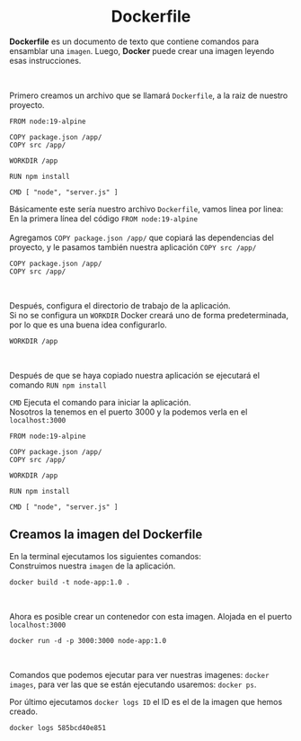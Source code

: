 <div align="center">
    <h1>Dockerfile</h1>
</div>

**Dockerfile** es un documento de texto que contiene comandos para ensamblar una `imagen`.
Luego, **Docker** puede crear una imagen leyendo esas instrucciones.

<br>

Primero creamos un archivo que se llamará `Dockerfile`, a la raiz de nuestro proyecto. 


```
FROM node:19-alpine

COPY package.json /app/
COPY src /app/

WORKDIR /app

RUN npm install 

CMD [ "node", "server.js" ]
```
Básicamente este sería nuestro archivo `Dockerfile`, vamos linea por linea: 
<br>
En la primera línea del código `FROM node:19-alpine`  
<br>
Agregamos `COPY package.json /app/` que copiará las dependencias del proyecto, y le pasamos también nuestra aplicación  `COPY src /app/` 

```
COPY package.json /app/
COPY src /app/
```
<br>

Después, configura el directorio de trabajo de la aplicación.<br>
Si no se configura un `WORKDIR` Docker creará uno de forma predeterminada, por lo que es una buena idea configurarlo.
<br> 

```
WORKDIR /app
```

<br>

Después de que se haya copiado nuestra aplicación se ejecutará el comando `RUN npm install` 

`CMD` Ejecuta el comando para iniciar la aplicación. <br>
Nosotros la tenemos en el puerto 3000 y la podemos verla en el `localhost:3000` <br>

```
FROM node:19-alpine

COPY package.json /app/
COPY src /app/

WORKDIR /app

RUN npm install 

CMD [ "node", "server.js" ]

```

## Creamos la imagen del Dockerfile

En la terminal ejecutamos los siguientes comandos: <br>
Construimos nuestra `imagen` de la aplicación.

```
docker build -t node-app:1.0 .
```
 <br> 
 
 Ahora es posible crear un contenedor con esta imagen. Alojada en el puerto `localhost:3000`
 ```
docker run -d -p 3000:3000 node-app:1.0
```
<br>

Comandos que podemos ejecutar para ver nuestras imagenes: `docker images`, para ver las que se están ejecutando usaremos: `docker ps`. 
<br>

Por último ejecutamos `docker logs ID` el ID es el de la imagen que hemos creado.

```
docker logs 585bcd40e851
```
